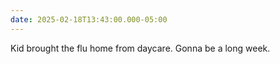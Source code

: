 ```yaml
---
date: 2025-02-18T13:43:00.000-05:00
---
```

Kid brought the flu home from daycare. Gonna be a long week. 
